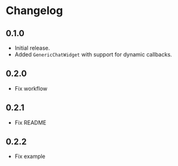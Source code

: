 # Changelog

## 0.1.0

- Initial release.
- Added `GenericChatWidget` with support for dynamic callbacks.

## 0.2.0

- Fix workflow

## 0.2.1

- Fix README

## 0.2.2

- Fix example